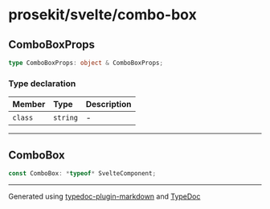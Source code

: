 # prosekit/svelte/combo-box

## ComboBoxProps

```ts
type ComboBoxProps: object & ComboBoxProps;
```

### Type declaration

| Member | Type | Description |
| :------ | :------ | :------ |
| `class` | `string` | - |

***

## ComboBox

```ts
const ComboBox: *typeof* SvelteComponent;
```

***

Generated using [typedoc-plugin-markdown](https://www.npmjs.com/package/typedoc-plugin-markdown) and [TypeDoc](https://typedoc.org/)
